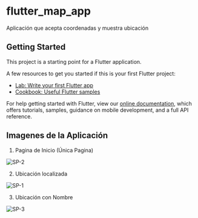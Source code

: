
# flutter_map_app


Aplicación que acepta coordenadas y muestra ubicación

## Getting Started

This project is a starting point for a Flutter application.

A few resources to get you started if this is your first Flutter project:

- [Lab: Write your first Flutter app](https://flutter.dev/docs/get-started/codelab)
- [Cookbook: Useful Flutter samples](https://flutter.dev/docs/cookbook)

For help getting started with Flutter, view our
[online documentation](https://flutter.dev/docs), which offers tutorials,
samples, guidance on mobile development, and a full API reference.

## Imagenes de la Aplicación

1. Pagina de Inicio (Única Pagina)

  ![SP-2](https://user-images.githubusercontent.com/67526356/129024763-bb44a69e-fcbd-4beb-becb-854ccaa45433.png)
  
2. Ubicación localizada

  ![SP-1](https://user-images.githubusercontent.com/67526356/129024996-4aff1c5a-b30c-4b5f-94f3-4d47c64c0bfc.png)
  
3. Ubicación con Nombre

  ![SP-3](https://user-images.githubusercontent.com/67526356/129025289-d6c8fd15-3496-4a28-8527-85c451a9c8d1.jpg)



